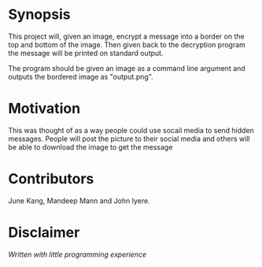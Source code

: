 # Synopsis

This project will, given an image, encrypt a message into a border on the top and bottom of the image. Then given back to the decryption program the message will be printed on standard output.

The program should be given an image as a command line argument and outputs the bordered image as "output.png".

# Motivation

This was thought of as a way people could use socail media to send hidden messages. People will post the picture to their social media and others will be able to download the image to get the message

# Contributors

June Kang, Mandeep Mann and John Iyere.

# Disclaimer
*Written with little programming experience*
